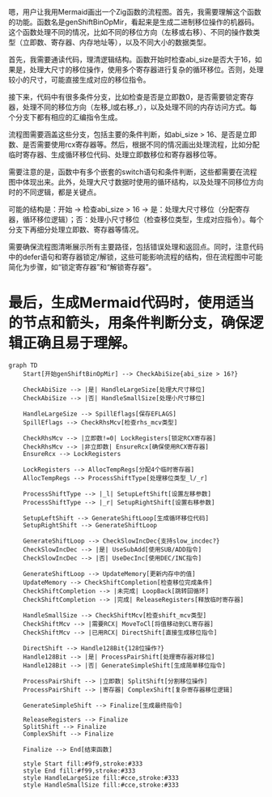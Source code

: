 嗯，用户让我用Mermaid画出一个Zig函数的流程图。首先，我需要理解这个函数的功能。函数名是genShiftBinOpMir，看起来是生成二进制移位操作的机器码。这个函数处理不同的情况，比如不同的移位方向（左移或右移）、不同的操作数类型（立即数、寄存器、内存地址等），以及不同大小的数据类型。

首先，我需要通读代码，理清逻辑结构。函数开始时检查abi_size是否大于16，如果是，处理大尺寸的移位操作，使用多个寄存器进行复杂的循环移位。否则，处理较小的尺寸，可能直接生成对应的移位指令。

接下来，代码中有很多条件分支，比如检查是否是立即数0，是否需要锁定寄存器，处理不同的移位方向（左移_l或右移_r），以及处理不同的内存访问方式。每个分支下都有相应的汇编指令生成。

流程图需要涵盖这些分支，包括主要的条件判断，如abi_size > 16、是否是立即数、是否需要使用rcx寄存器等。然后，根据不同的情况画出处理流程，比如分配临时寄存器、生成循环移位代码、处理立即数移位和寄存器移位等。

需要注意的是，函数中有多个嵌套的switch语句和条件判断，这些都需要在流程图中体现出来。此外，处理大尺寸数据时使用的循环结构，以及处理不同移位方向时的不同逻辑，都是关键点。

可能的结构是：开始 -> 检查abi_size > 16 -> 是：处理大尺寸移位（分配寄存器，循环移位逻辑）；否：处理小尺寸移位（检查移位类型，生成对应指令）。每个分支下再细分处理立即数、寄存器等情况。

需要确保流程图清晰展示所有主要路径，包括错误处理和返回点。同时，注意代码中的defer语句和寄存器锁定/解锁，这些可能影响流程的结构，但在流程图中可能简化为步骤，如“锁定寄存器”和“解锁寄存器”。

最后，生成Mermaid代码时，使用适当的节点和箭头，用条件判断分支，确保逻辑正确且易于理解。
================================================
```mermaid
graph TD
    Start[开始genShiftBinOpMir] --> CheckAbiSize{abi_size > 16?}
    
    CheckAbiSize --> |是| HandleLargeSize[处理大尺寸移位]
    CheckAbiSize --> |否| HandleSmallSize[处理小尺寸移位]
    
    HandleLargeSize --> SpillEflags[保存EFLAGS]
    SpillEflags --> CheckRhsMcv[检查rhs_mcv类型]
    
    CheckRhsMcv --> |立即数!=0| LockRegisters[锁定RCX寄存器]
    CheckRhsMcv --> |非立即数| EnsureRcx[确保使用RCX寄存器]
    EnsureRcx --> LockRegisters
    
    LockRegisters --> AllocTempRegs[分配4个临时寄存器]
    AllocTempRegs --> ProcessShiftType[处理移位类型_l/_r]
    
    ProcessShiftType --> |_l| SetupLeftShift[设置左移参数]
    ProcessShiftType --> |_r| SetupRightShift[设置右移参数]
    
    SetupLeftShift --> GenerateShiftLoop[生成循环移位代码]
    SetupRightShift --> GenerateShiftLoop
    
    GenerateShiftLoop --> CheckSlowIncDec{支持slow_incdec?}
    CheckSlowIncDec --> |是| UseSubAdd[使用SUB/ADD指令]
    CheckSlowIncDec --> |否| UseDecInc[使用DEC/INC指令]
    
    GenerateShiftLoop --> UpdateMemory[更新内存中的值]
    UpdateMemory --> CheckShiftCompletion[检查移位完成条件]
    CheckShiftCompletion --> |未完成| LoopBack[跳转回循环]
    CheckShiftCompletion --> |完成| ReleaseRegisters[释放临时寄存器]
    
    HandleSmallSize --> CheckShiftMcv[检查shift_mcv类型]
    CheckShiftMcv --> |需要RCX| MoveToCl[将值移动到CL寄存器]
    CheckShiftMcv --> |已用RCX| DirectShift[直接生成移位指令]
    
    DirectShift --> Handle128Bit{128位操作?}
    Handle128Bit --> |是| ProcessPairShift[处理寄存器对移位]
    Handle128Bit --> |否| GenerateSimpleShift[生成简单移位指令]
    
    ProcessPairShift --> |立即数| SplitShift[分割移位操作]
    ProcessPairShift --> |寄存器| ComplexShift[复杂寄存器移位逻辑]
    
    GenerateSimpleShift --> Finalize[生成最终指令]
    
    ReleaseRegisters --> Finalize
    SplitShift --> Finalize
    ComplexShift --> Finalize
    
    Finalize --> End[结束函数]
    
    style Start fill:#9f9,stroke:#333
    style End fill:#f99,stroke:#333
    style HandleLargeSize fill:#cce,stroke:#333
    style HandleSmallSize fill:#cce,stroke:#333
```